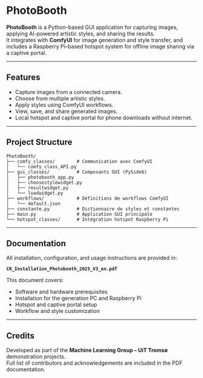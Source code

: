 # PhotoBooth

**PhotoBooth** is a Python-based GUI application for capturing images, applying AI-powered artistic styles, and sharing the results.  
It integrates with **ComfyUI** for image generation and style transfer, and includes a Raspberry Pi–based hotspot system for offline image sharing via a captive portal.

---

## Features

- Capture images from a connected camera.
- Choose from multiple artistic styles.
- Apply styles using ComfyUI workflows.
- View, save, and share generated images.
- Local hotspot and captive portal for phone downloads without internet.

---

## Project Structure

```
PhotoBooth/
├── comfy_classes/        # Communication avec ComfyUI
│   └── comfy_class_API.py
├── gui_classes/          # Composants GUI (PySide6)
│   ├── photobooth_app.py
│   ├── choosestylewidget.py
│   ├── resultwidget.py
│   └── loadwidget.py
├── workflows/            # Définitions de workflows ComfyUI
│   └── default.json
├── constante.py          # Dictionnaire de styles et constantes
├── main.py               # Application GUI principale
└── hotspot_classes/      # Intégration hotspot Raspberry Pi
```

---

## Documentation

All installation, configuration, and usage instructions are provided in:  

**`CR_Installation_Photobooth_2025_V3_en.pdf`**  

This document covers:  
- Software and hardware prerequisites  
- Installation for the generation PC and Raspberry Pi  
- Hotspot and captive portal setup  
- Workflow and style customization  

---

## Credits

Developed as part of the **Machine Learning Group – UiT Tromsø** demonstration projects.  
Full list of contributors and acknowledgements are included in the PDF documentation.

